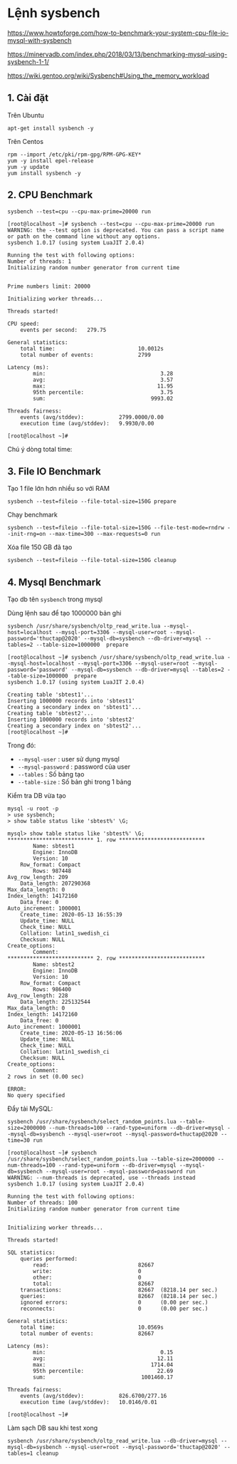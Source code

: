# Lệnh sysbench

https://www.howtoforge.com/how-to-benchmark-your-system-cpu-file-io-mysql-with-sysbench

https://minervadb.com/index.php/2018/03/13/benchmarking-mysql-using-sysbench-1-1/

https://wiki.gentoo.org/wiki/Sysbench#Using_the_memory_workload

## 1. Cài đặt

Trên Ubuntu

    apt-get install sysbench -y

Trên Centos

    rpm --import /etc/pki/rpm-gpg/RPM-GPG-KEY*
    yum -y install epel-release
    yum -y update
    yum install sysbench -y

## 2. CPU Benchmark

    sysbench --test=cpu --cpu-max-prime=20000 run

    [root@localhost ~]# sysbench --test=cpu --cpu-max-prime=20000 run
    WARNING: the --test option is deprecated. You can pass a script name or path on the command line without any options.
    sysbench 1.0.17 (using system LuaJIT 2.0.4)

    Running the test with following options:
    Number of threads: 1
    Initializing random number generator from current time


    Prime numbers limit: 20000

    Initializing worker threads...

    Threads started!

    CPU speed:
        events per second:   279.75

    General statistics:
        total time:                          10.0012s
        total number of events:              2799

    Latency (ms):
            min:                                    3.28
            avg:                                    3.57
            max:                                   11.95
            95th percentile:                        3.75
            sum:                                 9993.02

    Threads fairness:
        events (avg/stddev):           2799.0000/0.00
        execution time (avg/stddev):   9.9930/0.00

    [root@localhost ~]#

Chú ý dòng total time:

## 3. File IO Benchmark

Tạo 1 file lớn hơn nhiều so với RAM

    sysbench --test=fileio --file-total-size=150G prepare

Chạy benchmark

    sysbench --test=fileio --file-total-size=150G --file-test-mode=rndrw --init-rng=on --max-time=300 --max-requests=0 run

Xóa file 150 GB đã tạo

    sysbench --test=fileio --file-total-size=150G cleanup

## 4. Mysql Benchmark

Tạo db tên `sysbench` trong mysql

Dùng lệnh sau để tạo 1000000 bản ghi

    sysbench /usr/share/sysbench/oltp_read_write.lua --mysql-host=localhost --mysql-port=3306 --mysql-user=root --mysql-password='thuctap@2020' --mysql-db=sysbench --db-driver=mysql --tables=2 --table-size=1000000  prepare

    [root@localhost ~]# sysbench /usr/share/sysbench/oltp_read_write.lua --mysql-host=localhost --mysql-port=3306 --mysql-user=root --mysql-password='password' --mysql-db=sysbench --db-driver=mysql --tables=2 --table-size=1000000  prepare
    sysbench 1.0.17 (using system LuaJIT 2.0.4)

    Creating table 'sbtest1'...
    Inserting 1000000 records into 'sbtest1'
    Creating a secondary index on 'sbtest1'...
    Creating table 'sbtest2'...
    Inserting 1000000 records into 'sbtest2'
    Creating a secondary index on 'sbtest2'...
    [root@localhost ~]#

Trong đó:

- `--mysql-user` : user sử dụng mysql
- `--mysql-password` : password của user
- `--tables` : Số bảng tạo
- `--table-size` : Số bản ghi trong 1 bảng

Kiểm tra DB vừa tạo

    mysql -u root -p
    > use sysbench;
    > show table status like 'sbtest%' \G;

    mysql> show table status like 'sbtest%' \G;
    *************************** 1. row ***************************
            Name: sbtest1
            Engine: InnoDB
            Version: 10
        Row_format: Compact
            Rows: 987448
    Avg_row_length: 209
        Data_length: 207290368
    Max_data_length: 0
    Index_length: 14172160
        Data_free: 0
    Auto_increment: 1000001
        Create_time: 2020-05-13 16:55:39
        Update_time: NULL
        Check_time: NULL
        Collation: latin1_swedish_ci
        Checksum: NULL
    Create_options:
            Comment:
    *************************** 2. row ***************************
            Name: sbtest2
            Engine: InnoDB
            Version: 10
        Row_format: Compact
            Rows: 986400
    Avg_row_length: 228
        Data_length: 225132544
    Max_data_length: 0
    Index_length: 14172160
        Data_free: 0
    Auto_increment: 1000001
        Create_time: 2020-05-13 16:56:06
        Update_time: NULL
        Check_time: NULL
        Collation: latin1_swedish_ci
        Checksum: NULL
    Create_options:
            Comment:
    2 rows in set (0.00 sec)

    ERROR:
    No query specified

Đẩy tải MySQL:

    sysbench /usr/share/sysbench/select_random_points.lua --table-size=2000000 --num-threads=100 --rand-type=uniform --db-driver=mysql --mysql-db=sysbench --mysql-user=root --mysql-password=thuctap@2020 --time=30 run

    [root@localhost ~]# sysbench /usr/share/sysbench/select_random_points.lua --table-size=2000000 --num-threads=100 --rand-type=uniform --db-driver=mysql --mysql-db=sysbench --mysql-user=root --mysql-password=password run
    WARNING: --num-threads is deprecated, use --threads instead
    sysbench 1.0.17 (using system LuaJIT 2.0.4)

    Running the test with following options:
    Number of threads: 100
    Initializing random number generator from current time


    Initializing worker threads...

    Threads started!

    SQL statistics:
        queries performed:
            read:                            82667
            write:                           0
            other:                           0
            total:                           82667
        transactions:                        82667  (8218.14 per sec.)
        queries:                             82667  (8218.14 per sec.)
        ignored errors:                      0      (0.00 per sec.)
        reconnects:                          0      (0.00 per sec.)

    General statistics:
        total time:                          10.0569s
        total number of events:              82667

    Latency (ms):
            min:                                    0.15
            avg:                                   12.11
            max:                                 1714.04
            95th percentile:                       22.69
            sum:                              1001460.17

    Threads fairness:
        events (avg/stddev):           826.6700/277.16
        execution time (avg/stddev):   10.0146/0.01

    [root@localhost ~]#

Làm sạch DB sau khi test xong

    sysbench /usr/share/sysbench/oltp_read_write.lua --db-driver=mysql --mysql-db=sysbench --mysql-user=root --mysql-password='thuctap@2020' --tables=1 cleanup
